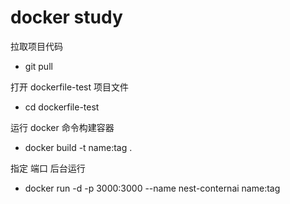 # docker study

拉取项目代码
- git pull

打开 dockerfile-test 项目文件
- cd dockerfile-test

运行 docker 命令构建容器
- docker build -t name:tag .

指定 端口 后台运行
- docker run -d -p 3000:3000 --name nest-conternai name:tag

